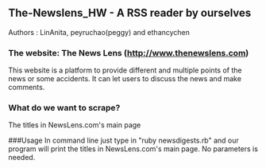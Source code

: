 
## The-Newslens_HW - A RSS reader by ourselves

Authors : LinAnita, peyruchao(peggy) and ethancychen

### The website: The News Lens (http://www.thenewslens.com)
This website is a platform to provide different and multiple points of the news or some accidents.
It can let users to discuss the news and make comments.

### What do we want to scrape?

The titles in NewsLens.com's main page

###Usage
In command line just type in "ruby newsdigests.rb" and our program will print the titles in NewsLens.com's main page. No parameters is needed.
